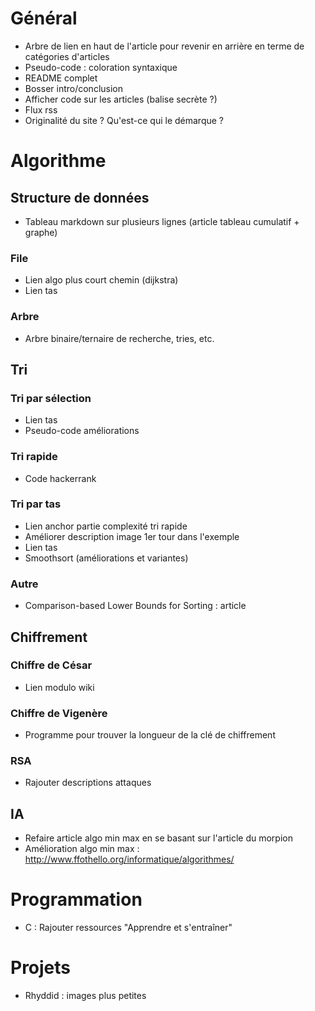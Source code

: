 # Général

- Arbre de lien en haut de l'article pour revenir en arrière en terme de 
catégories d'articles
- Pseudo-code : coloration syntaxique
- README complet
- Bosser intro/conclusion
- Afficher code sur les articles (balise secrète ?)
- Flux rss
- Originalité du site ? Qu'est-ce qui le démarque ?

# Algorithme
## Structure de données

- Tableau markdown sur plusieurs lignes (article tableau cumulatif + graphe)

### File

- Lien algo plus court chemin (dijkstra)
- Lien tas

### Arbre

- Arbre binaire/ternaire de recherche, tries, etc.

## Tri
### Tri par sélection

- Lien tas
- Pseudo-code améliorations

### Tri rapide

- Code hackerrank

### Tri par tas

- Lien anchor partie complexité tri rapide
- Améliorer description image 1er tour dans l'exemple
- Lien tas
- Smoothsort (améliorations et variantes)

### Autre

- Comparison-based Lower Bounds for Sorting : article

## Chiffrement
### Chiffre de César

- Lien modulo wiki

### Chiffre de Vigenère

- Programme pour trouver la longueur de la clé de chiffrement 

### RSA

- Rajouter descriptions attaques

## IA

- Refaire article algo min max en se basant sur l'article du morpion
- Amélioration algo min max : <http://www.ffothello.org/informatique/algorithmes/>

# Programmation

- C : Rajouter ressources "Apprendre et s'entraîner"

# Projets

- Rhyddid : images plus petites
